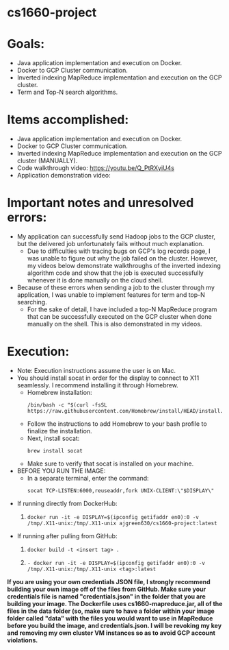 # cs1660-project
# Goals:
- Java application implementation and execution on Docker.
- Docker to GCP Cluster communication.
- Inverted indexing MapReduce implementation and execution on the GCP cluster.
- Term and Top-N search algorithms.

# Items accomplished:
- Java application implementation and execution on Docker.
- Docker to GCP Cluster communication.
- Inverted indexing MapReduce implementation and execution on the GCP cluster (MANUALLY).
- Code walkthrough video: https://youtu.be/Q_PtRXyiU4s
- Application demonstration video: 

# Important notes and unresolved errors:
- My application can successfully send Hadoop jobs to the GCP cluster, but the delivered job unfortunately fails without much explanation. 
  + Due to difficulties with tracing bugs on GCP's log records page, I was unable to figure out why the job failed on the cluster.
    However, my videos below demonstrate walkthroughs of the inverted indexing algorithm code and show that the job is executed successfully
    whenever it is done manually on the cloud shell.
- Because of these errors when sending a job to the cluster through my application, I was unable to implement features for term and top-N searching.
  + For the sake of detail, I have included a top-N MapReduce program that can be successfully executed on the GCP cluster when done manually
    on the shell.  This is also demonstrated in my videos.
    
# Execution:
- Note: Execution instructions assume the user is on Mac.
- You should install socat in order for the display to connect to X11 seamlessly.  I recommend installing it through Homebrew.
  + Homebrew installation: 
    ```
    /bin/bash -c "$(curl -fsSL https://raw.githubusercontent.com/Homebrew/install/HEAD/install.sh)"
    ```
  + Follow the instructions to add Homebrew to your bash profile to finalize the installation.
  + Next, install socat:
    ```
    brew install socat
    ```
  + Make sure to verify that socat is installed on your machine.
- BEFORE YOU RUN THE IMAGE:
  + In a separate terminal, enter the command:
    ```
    socat TCP-LISTEN:6000,reuseaddr,fork UNIX-CLIENT:\"$DISPLAY\"
    ```
- If running directly from DockerHub:
  1. ```
     docker run -it -e DISPLAY=$(ipconfig getifaddr en0):0 -v /tmp/.X11-unix:/tmp/.X11-unix ajgreen630/cs1660-project:latest
     ```
- If running after pulling from GitHub:
  1. ```
     docker build -t <insert tag> .
     ```
  2. ```
     - docker run -it -e DISPLAY=$(ipconfig getifaddr en0):0 -v /tmp/.X11-unix:/tmp/.X11-unix <tag>:latest
     ```
**If you are using your own credentials JSON file, I strongly recommend building your own image off of the files from GitHub.  Make sure your credentials file is named "credentials.json" in the folder that you are building your image.  The Dockerfile uses cs1660-mapreduce.jar, all of the files in the data folder (so, make sure to have a folder within your image folder called "data" with the files you would want to use in MapReduce before you build the image, and credentials.json.  I will be revoking my key and removing my own cluster VM instances so as to avoid GCP account violations.**
